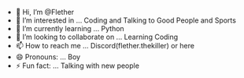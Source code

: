 - 👋 Hi, I’m @Flether
- 👀 I’m interested in ... Coding and Talking to Good People and Sports
- 🌱 I’m currently learning ... Python
- 💞️ I’m looking to collaborate on ... Learning Coding
- 📫 How to reach me ... Discord(flether.thekiller) or here
- 😄 Pronouns: ... Boy
- ⚡ Fun fact: ... Talking with new people

<!---
Flether01/Flether01 is a ✨ special ✨ repository because its `README.md` (this file) appears on your GitHub profile.
You can click the Preview link to take a look at your changes.
--->
